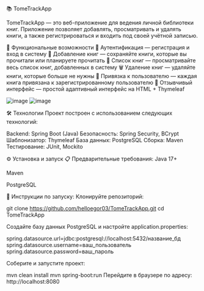 📚 TomeTrackApp



TomeTrackApp — это веб-приложение для ведения личной библиотеки книг. Приложение позволяет добавлять, просматривать и удалять книги, а также регистрироваться и входить под своей учётной записью.

🚀 Функциональные возможности
🔐 Аутентификация — регистрация и вход в систему
📘 Добавление книг — сохраняйте книги, которые вы прочитали или планируете прочитать
📜 Список книг — просматривайте весь список книг, добавленных в систему
🗑️ Удаление книг — удаляйте книги, которые больше не нужны
👤 Привязка к пользователю — каждая книга привязана к зарегистрированному пользователю
📱 Отзывчивый интерфейс — простой адаптивный интерфейс на HTML + Thymeleaf

![image](https://github.com/user-attachments/assets/d35f7c52-6287-4cf3-89fa-3adb9720ca18)
![image](https://github.com/user-attachments/assets/e35de013-11af-47a7-8f7c-5a8fad1b7c2d)

🛠️ Технологии
Проект построен с использованием следующих технологий:

Backend: Spring Boot (Java)
Безопасность: Spring Security, BCrypt
Шаблонизатор: Thymeleaf
База данных: PostgreSQL
Сборка: Maven
Тестирование: JUnit, Mockito

⚙️ Установка и запуск
📋 Предварительные требования:
Java 17+

Maven

PostgreSQL

🔧 Инструкции по запуску:
Клонируйте репозиторий:

git clone https://github.com/helloegor03/TomeTrackApp.git
cd TomeTrackApp

Создайте базу данных PostgreSQL и настройте application.properties:

spring.datasource.url=jdbc:postgresql://localhost:5432/название_бд
spring.datasource.username=ваш_пользователь
spring.datasource.password=ваш_пароль

Соберите и запустите проект:

mvn clean install
mvn spring-boot:run
Перейдите в браузере по адресу:
http://localhost:8080
